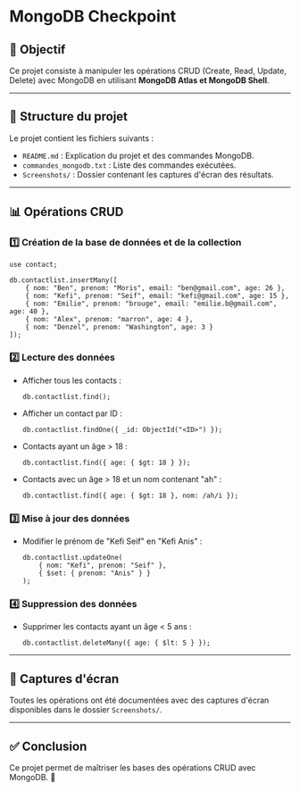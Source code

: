 # MongoDB Checkpoint

## 📌 Objectif
Ce projet consiste à manipuler les opérations CRUD (Create, Read, Update, Delete) avec MongoDB en utilisant **MongoDB Atlas et MongoDB Shell**.

---

## 📂 Structure du projet
Le projet contient les fichiers suivants :
- `README.md` : Explication du projet et des commandes MongoDB.
- `commandes_mongodb.txt` : Liste des commandes exécutées.
- `Screenshots/` : Dossier contenant les captures d'écran des résultats.

---

## 📊 Opérations CRUD

### **1️⃣ Création de la base de données et de la collection**
```
use contact;

db.contactlist.insertMany([
    { nom: "Ben", prenom: "Moris", email: "ben@gmail.com", age: 26 },
    { nom: "Kefi", prenom: "Seif", email: "kefi@gmail.com", age: 15 },
    { nom: "Emilie", prenom: "brouge", email: "emilie.b@gmail.com", age: 40 },
    { nom: "Alex", prenom: "marron", age: 4 },
    { nom: "Denzel", prenom: "Washington", age: 3 }
]);
```

### **2️⃣ Lecture des données**
- Afficher tous les contacts :
  ```
  db.contactlist.find();
  ```
- Afficher un contact par ID :
  ```
  db.contactlist.findOne({ _id: ObjectId("<ID>") });
  ```
- Contacts ayant un âge > 18 :
  ```
  db.contactlist.find({ age: { $gt: 18 } });
  ```
- Contacts avec un âge > 18 et un nom contenant "ah" :
  ```
  db.contactlist.find({ age: { $gt: 18 }, nom: /ah/i });
  ```

### **3️⃣ Mise à jour des données**
- Modifier le prénom de "Kefi Seif" en "Kefi Anis" :
  ```
  db.contactlist.updateOne(
      { nom: "Kefi", prenom: "Seif" },
      { $set: { prenom: "Anis" } }
  );
  ```

### **4️⃣ Suppression des données**
- Supprimer les contacts ayant un âge < 5 ans :
  ```
  db.contactlist.deleteMany({ age: { $lt: 5 } });
  ```

---

## 📸 Captures d'écran
Toutes les opérations ont été documentées avec des captures d'écran disponibles dans le dossier `Screenshots/`.

---

## ✅ Conclusion
Ce projet permet de maîtriser les bases des opérations CRUD avec MongoDB. 🚀

